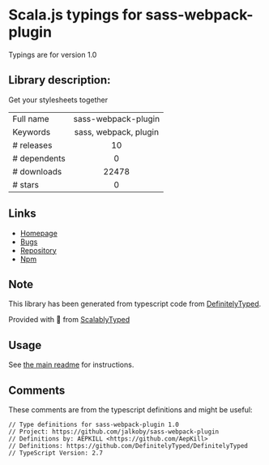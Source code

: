 
# Scala.js typings for sass-webpack-plugin

Typings are for version 1.0

## Library description:
Get your stylesheets together

|                    |                 |
| ------------------ | :-------------: |
| Full name          | sass-webpack-plugin |
| Keywords           | sass, webpack, plugin |
| # releases         | 10 |
| # dependents       | 0 |
| # downloads        | 22478 |
| # stars            | 0 |

## Links
- [Homepage](https://github.com/jalkoby/sass-webpack-plugin#readme)
- [Bugs](https://github.com/jalkoby/sass-webpack-plugin/issues)
- [Repository](https://github.com/jalkoby/sass-webpack-plugin)
- [Npm](https://www.npmjs.com/package/sass-webpack-plugin)
    


## Note
This library has been generated from typescript code from [DefinitelyTyped](https://definitelytyped.org).

Provided with :purple_heart: from [ScalablyTyped](https://github.com/oyvindberg/ScalablyTyped)

## Usage
See [the main readme](../../readme.md) for instructions.

## Comments

These comments are from the typescript definitions and might be useful:
```
// Type definitions for sass-webpack-plugin 1.0
// Project: https://github.com/jalkoby/sass-webpack-plugin
// Definitions by: AEPKILL <https://github.com/AepKill>
// Definitions: https://github.com/DefinitelyTyped/DefinitelyTyped
// TypeScript Version: 2.7

```

